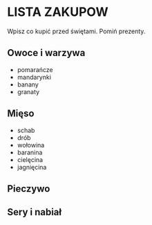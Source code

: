 # LISTA ZAKUPOW

Wpisz co kupić przed świętami. Pomiń prezenty.

## Owoce i warzywa
- pomarańcze 
- mandarynki
- banany
- granaty

## Mięso
- schab
- drób
- wołowina
- baranina
- cielęcina
- jagnięcina

## Pieczywo



## Sery i nabiał 



